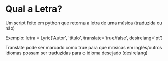 # Qual a Letra?
Um script feito em python que retorna a letra de uma música (traduzida ou não)

Exemplo:
letra = Lyric('Autor', 'titulo', translate='true/false', desirelang='pt')

Translate pode ser marcado como true para que músicas em inglês/outros idiomas possam ser traduzidas para o idioma desejado (desirelang)

